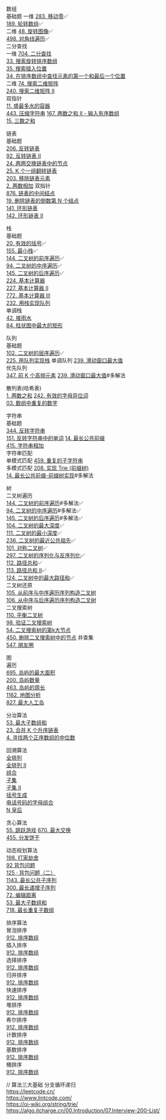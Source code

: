 数组   
    基础题 
        一维 
            [283. 移动零](./leetcode/1.数组/移动零.js)✅  
            [189. 轮转数组](./leetcode/1.数组/轮转数组.js)✅  
        二维
            [48.  旋转图像](./leetcode/1.数组/旋转图像.js)✅  
            [498. 对角线遍历](./leetcode/1.数组/对角线遍历.js)✅  
    二分查找  
        一维
            [704. 二分查找](./leetcode/1.数组/二分查找.js)  
            [33.  搜索旋转排序数组](./leetcode/1.数组/搜索旋转排序数组.js)  
            [35.  搜索插入位置](./leetcode/1.数组/搜索插入位置.js)  
            [34.  在排序数组中查找元素的第一个和最后一个位置](./leetcode/1.数组/04.在排序数组中查找元素的第一个和最后一个位置.js)  
        二维
            [74.  搜索二维矩阵](./leetcode/1.数组/搜索二维矩阵.js)  
            [240. 搜索二维矩阵 II](./leetcode/1.数组/搜索二维矩阵%20II.js)  
    双指针  
        [11.  盛最多水的容器](./leetcode/1.数组/盛最多水的容器.js)  
        [443. 压缩字符串](./leetcode/1.数组/压缩字符串.js)
        [167. 两数之和 II - 输入有序数组](./leetcode/1.数组/两数之和%20II%20-%20输入有序数组.js)  
        [15.  三数之和](./leetcode/1.数组/三数之和.js)  
  
链表  
    基础题  
        [206. 反转链表](./leetcode/2.链表/01.反转链表.js)  
        [92.  反转链表 II](./leetcode/2.链表/07.反转链表%20II.js)      
        [24.  两两交换链表中的节点](./leetcode/2.链表/02.两两交换链表中的节点.js)  
        [25.  K 个一组翻转链表](./leetcode/2.链表/03.K个一组翻转链表.js)  
        [203. 移除链表元素](./leetcode/2.链表/06.移除链表元素.js)  
        [2.   两数相加](./leetcode/2.链表/add-two-numbers.js)
    双指针  
        [876. 链表的中间结点](./leetcode/2.链表/08.链表的中间结点.js)  
        [19.  删除链表的倒数第 N 个结点](./leetcode/2.链表/09.删除链表的倒数第%20N%20个结点.js)   
        [141. 环形链表](./leetcode/2.链表/04.环形链表判定.js)  
        [142. 环形链表 II](./leetcode/2.链表/05.环形链表求环入口.js)  
  
栈   
    基础题  
        [20.  有效的括号](./leetcode/3.栈/01.有效的括号.js)✅  
        [155. 最小栈](https://leetcode.cn/problems/min-stack/)✅  
        [144. 二叉树的前序遍历](./leetcode/3.栈/二叉树的前序遍历,非递归版.js)✅  
        [94.  二叉树的中序遍历](./leetcode/3.栈/二叉树的中序遍历,非递归版.js)✅  
        [145. 二叉树的后序遍历](./leetcode/3.栈/二叉树的后序遍历,非递归版.js)✅  
        [224. 基本计算器](./leetcode/3.栈/基本计算器.js)  
        [227. 基本计算器 II](./leetcode/3.栈/基本计算器%20II.js)  
        [772. 基本计算器 III](./leetcode/3.栈/基本计算器%20III.js)  
        [232. 用栈实现队列](./leetcode/3.栈/用栈实现队列.js)  
    单调栈  
        [42. 接雨水](./leetcode/3.栈/接雨水.js)  
        [84. 柱状图中最大的矩形](./leetcode/3.栈/02.柱状图中最大的矩形.js)  
  
队列  
    基础题  
        [102. 二叉树的层序遍历](./leetcode/4.队列/二叉树的层序遍历.js)✅  
        [225. 用队列实现栈](./leetcode/4.队列/用队列实现栈.js)
    单调队列
        [239. 滑动窗口最大值](./leetcode/4.队列/滑动窗口最大值,单调队列版.js)  
    优先队列  
        [347. 前 K 个高频元素](./leetcode/4.队列/前%20K%20个高频元素.js)
        [239. 滑动窗口最大值](./leetcode/4.队列/滑动窗口最大值.js)#多解法
  
散列表(哈希表)    
    [1.   两数之和](./leetcode/5.散列表/03.两数之和.js)
    [242. 有效的字母异位词](./leetcode/5.散列表/08.有效的字母异位词.js)  
    [03.  数组中重复的数字](./leetcode/5.散列表/数组中重复的数字.js)  
  
字符串   
    基础题  
        [344. 反转字符串](./leetcode/6.字符串/反转字符串.js)  
        [151. 反转字符串中的单词](./leetcode/6.字符串/反转字符串中的单词.js) 
        [14.  最长公共前缀](./leetcode/6.字符串/longest-common-prefix.js)  
        [415. 字符串相加](./leetcode/2.链表/06.字符串相加.js)  
    字符串匹配  
        单模式匹配
            [459. 重复的子字符串](./leetcode/6.字符串/重复的子字符串.js)  
        多模式匹配
            [208. 实现 Trie (前缀树)](./leetcode/6.字符串/实现%20Trie%20(前缀树).js)  
            [14.  最长公共前缀-前缀树实现](./leetcode/6.字符串/longest-common-prefix.js)#多解法  
  
树  
    二叉树遍历  
        [144. 二叉树的前序遍历](./leetcode/7.树/二叉树的前序遍历.js)#多解法✅   
        [94.  二叉树的中序遍历](./leetcode/7.树/二叉树的中序遍历.js)#多解法✅   
        [145. 二叉树的后序遍历](./leetcode/7.树/二叉树的后序遍历.js)#多解法✅   
        [104. 二叉树的最大深度](./leetcode/7.树/01.二叉树的最大深度.js)✅   
        [111. 二叉树的最小深度](./leetcode/7.树/02.二叉树的最小深度.js)✅   
        [236. 二叉树的最近公共祖先](./leetcode/7.树/二叉树的最近公共祖先.js)✅   
        [101. 对称二叉树](./leetcode/7.树/04.对称二叉树.js)✅   
        [297. 二叉树的序列化与反序列化](./leetcode/7.树/二叉树的序列化与反序列化.js)✅  
        [112. 路径总和](./leetcode/7.树/01.路径总和.js)✅   
        [113. 路径总和 II](./leetcode/7.树/02.路径总和%20II.js)✅   
        [124. 二叉树中的最大路径和](./leetcode/7.树/二叉树中的最大路径和.js)✅   
    二叉树还原  
        [105. 从前序与中序遍历序列构造二叉树](./leetcode/7.树/03.从前序与中序遍历序列构造二叉树.js)  
        [106. 从中序与后序遍历序列构造二叉树](./leetcode/7.树/03.从前序与中序遍历序列构造二叉树.js)  
    二叉搜索树  
        [110. 平衡二叉树](./leetcode/7.树/平衡二叉树.js)  
        [98.  验证二叉搜索树](./leetcode/7.树/验证二叉搜索树.js)  
        [54.  二叉搜索树的第k大节点](./leetcode/7.树/二叉搜索树的第k大节点.js)  
        [450. 删除二叉搜索树中的节点](./leetcode/7.树/删除二叉搜索树中的节点.js)
    并查集  
        [547. 朋友圈](./leetcode/7.树/朋友圈.js)  
  
图  
    遍历  
        [695. 岛屿的最大面积](./leetcode/8.图/04.岛屿的最大面积.js)  
        [200. 岛屿数量](./leetcode/8.图/03.岛屿数量.js)  
        [463. 岛屿的周长](./leetcode/8.图/05.岛屿的周长.js)  
        [1162. 地图分析](./leetcode/8.图/06.地图分析.js)  
        [827. 最大人工岛](./leetcode/8.图/07.填海造陆.js)  
  
分治算法  
    [53. 最大子数组和]()  
    [23. 合并 K 个升序链表](./leetcode/9.分治算法/合并%20K%20个升序链表.js)  
    [4.  寻找两个正序数组的中位数](./leetcode/9.分治算法/寻找两个正序数组的中位数.js)  
  
回溯算法   
    [全排列](./leetcode/10.回溯算法/01.排列全排列.js)  
    [全排列 II](./leetcode/10.回溯算法/02.排列含有重复.js)  
    [组合](./leetcode/10.回溯算法/03.组合.js)  
    [子集](./leetcode/10.回溯算法/04.子集.js)  
    [子集 II](./leetcode/10.回溯算法/05.子集含有重复.js)  
    [括号生成](./leetcode/10.回溯算法/06.括号生成.js)  
    [电话号码的字母组合](./leetcode/10.回溯算法/07.电话号码的字母组合.js)  
    [N 皇后](./leetcode/10.回溯算法/08.N皇后.js)  
  
贪心算法  
    [55.  跳跃游戏](./leetcode/11.贪心算法/跳跃游戏.js)
    [670. 最大交换](./leetcode/11.贪心算法/最大交换.js)  
    [455. 分发饼干](./leetcode/11.贪心算法/分发饼干.js)  
  
动态规划算法  
    [198.  打家劫舍](./leetcode/12.动态规划算法/01.打家劫舍.js)  
    [92    背包问题](./leetcode/12.动态规划算法/01.Knapsack.js)  
    [125 · 背包问题（二）](./leetcode/12.动态规划算法/02.KnapsackWithValue.js)  
    [1143. 最长公共子序列](./leetcode/12.动态规划算法/03.LongestCommonSubsequence.js)  
    [300.  最长递增子序列](./leetcode/12.动态规划算法/04.LongestIncrementSubsequence.js)  
    [72.   编辑距离](./leetcode/12.动态规划算法/03.最小编辑距离.js)  
    [53.   最大子数组和](./leetcode/12.动态规划算法/04.最大子数组和.js)  
    [718.  最长重复子数组](./leetcode/12.动态规划算法/05.最长重复子数组.js)  
  
排序算法  
    冒泡排序  
        [912. 排序数组](./leetcode/13.排序算法/冒泡排序.js)  
    插入排序  
        [912. 排序数组](./leetcode/13.排序算法/插入排序.js)  
    选择排序  
        [912. 排序数组](./leetcode/13.排序算法/选择排序.js)  
    归并排序  
        [912. 排序数组](./leetcode/13.排序算法/归并排序.js)  
    快速排序  
        [912. 排序数组](./leetcode/13.排序算法/快速排序.js)  
    堆排序  
        [912. 排序数组](./leetcode/13.排序算法/堆排序.js)  
    希尔排序  
        [912. 排序数组](./leetcode/13.排序算法/希尔排序.js)  
    计数排序  
        [912. 排序数组](./leetcode/13.排序算法/计数排序.js)  
    基数排序  
        [912. 排序数组](./leetcode/13.排序算法/基数排序.js)  
    桶排序  
        [912. 排序数组](./leetcode/13.排序算法/桶排序.js)  
  
// 算法三大基础 分支循环递归  
https://leetcode.cn/  
https://www.lintcode.com/  
https://oi-wiki.org/string/trie/  
https://algo.itcharge.cn/00.Introduction/07.Interview-200-List/  
